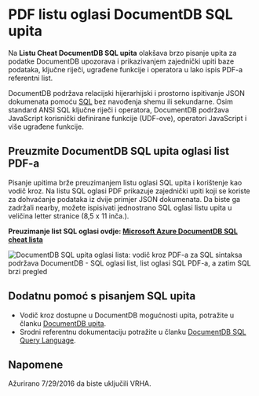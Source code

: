 <properties 
    pageTitle="DocumentDB SQL oglasi list PDF | Microsoft Azure" 
    description="Ispis SQL oglasi list PDF-a koji olakšava pomoću DocumentDB na SQL sintaksa za upit JSON dokumenata u svojoj NoSQL bazi podataka - Brza referenca za SQL" 
    keywords="SQL oglasi lista, sql oglasi list PDF-a, a zatim sql upita oglasi lista"
    services="documentdb" 
    documentationCenter="" 
    authors="mimig1" 
    manager="jhubbard" 
    editor="monicar"/>

<tags 
    ms.service="documentdb" 
    ms.workload="data-services" 
    ms.tgt_pltfrm="na" 
    ms.devlang="na" 
    ms.topic="article" 
    ms.date="10/26/2016" 
    ms.author="mimig"/>

# <a name="documentdb-sql-query-cheat-sheet-pdf"></a>PDF listu oglasi DocumentDB SQL upita

Na **Listu Cheat DocumentDB SQL upita** olakšava brzo pisanje upita za podatke DocumentDB upozorava i prikazivanjem zajednički upiti baze podataka, ključne riječi, ugrađene funkcije i operatora u lako ispis PDF-a referentni list. 

DocumentDB podržava relacijski hijerarhijski i prostorno ispitivanje JSON dokumenata pomoću [SQL](documentdb-sql-query.md) bez navođenja shemu ili sekundarne. Osim standard ANSI SQL ključne riječi i operatora, DocumentDB podržava JavaScript korisnički definirane funkcije (UDF-ove), operatori JavaScript i više ugrađene funkcije.

## <a name="download-the-documentdb-sql-query-cheat-sheet-pdf"></a>Preuzmite DocumentDB SQL upita oglasi list PDF-a

Pisanje upitima brže preuzimanjem listu oglasi SQL upita i korištenje kao vodič kroz. Na listu SQL oglasi PDF prikazuje zajednički upiti koji se koriste za dohvaćanje podataka iz dvije primjer JSON dokumenata. Da biste ga zadržali nearby, možete ispisivati jednostrano SQL oglasi listu upita u veličina letter stranice (8,5 x 11 inča.).

**Preuzimanje list SQL oglasi ovdje: [Microsoft Azure DocumentDB SQL cheat lista](http://go.microsoft.com/fwlink/?LinkId=623215)**

![DocumentDB SQL upita oglasi lista: vodič kroz PDF-a za SQL sintaksa podržava DocumentDB - SQL oglasi list, list oglasi SQL PDF-a, a zatim SQL brzi pregled][cheat-sheet]

[cheat-sheet]: ./media/documentdb-sql-query-cheat-sheet/microsoft-documentdb-sql-query-cheat-sheet-v4.png


## <a name="more-help-with-writing-sql-queries"></a>Dodatnu pomoć s pisanjem SQL upita

- Vodič kroz dostupne u DocumentDB mogućnosti upita, potražite u članku [DocumentDB upita](documentdb-sql-query.md).
- Srodni referentnu dokumentaciju potražite u članku [DocumentDB SQL Query Language](https://msdn.microsoft.com/library/azure/dn782250.aspx).

## <a name="release-notes"></a>Napomene

Ažurirano 7/29/2016 da biste uključili VRHA.
